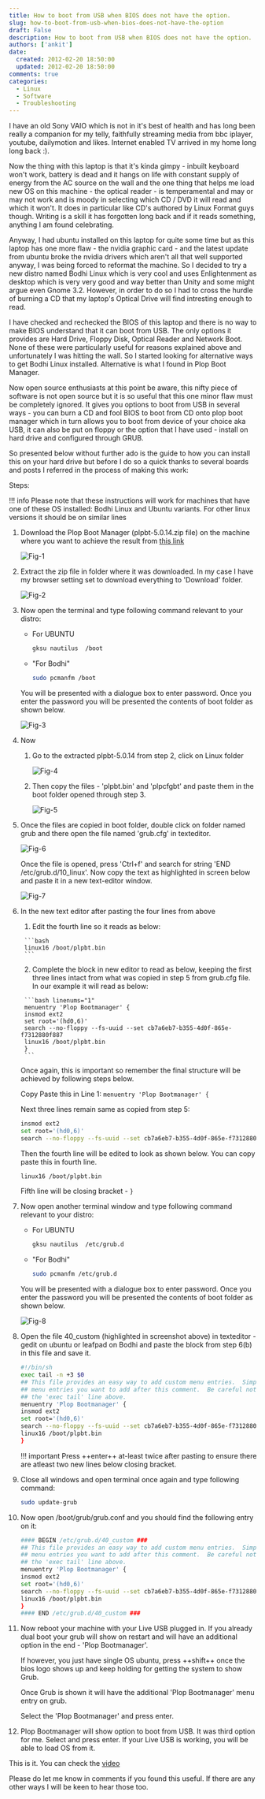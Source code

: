 ```yaml
---
title: How to boot from USB when BIOS does not have the option.
slug: how-to-boot-from-usb-when-bios-does-not-have-the-option
draft: False
description: How to boot from USB when BIOS does not have the option.
authors: ['ankit']
date: 
  created: 2012-02-20 18:50:00
  updated: 2012-02-20 18:50:00
comments: true
categories:
  - Linux
  - Software
  - Troubleshooting
---
```


I have an old Sony VAIO which is not in it's best of health and has long been really a companion for my telly, faithfully streaming media from bbc iplayer, youtube, dailymotion and likes. Internet enabled TV arrived in my home long long back :).

Now the thing with this laptop is that it's kinda gimpy - inbuilt keyboard won't work, battery is dead and it hangs on life with constant supply of energy from the AC source on the wall and the one thing that helps me load new OS on this machine - the optical reader - is temperamental and may or may not work and is moody in selecting which CD / DVD it will read and which it won't. It does in particular like CD's authored by Linux Format guys though. Writing is a skill it has forgotten long back and if it reads something, anything I am found celebrating.

<!-- more -->

Anyway, I had ubuntu installed on this laptop for quite some time but as this laptop has one more flaw - the nvidia graphic card - and the latest update from ubuntu broke the nvidia drivers which aren't all that well supported anyway, I was being forced to reformat the machine. So I decided to try a new distro named Bodhi Linux which is very cool and uses Enlightenment as desktop which is very very good and way better than Unity and some might argue even Gnome 3.2. However, in order to do so I had to cross the hurdle of burning a CD that my laptop's Optical Drive will find intresting enough to read.

I have checked and rechecked the BIOS of this laptop and there is no way to make BIOS understand that it can boot from USB. The only options it provides are Hard Drive, Floppy Disk, Optical Reader and Network Boot. None of these were particularly useful for reasons explained above and unfortunately I was hitting the wall. So I started looking for alternative ways to get Bodhi Linux installed. Alternative is what I found in Plop Boot Manager.

Now open source enthusiasts at this point be aware, this nifty piece of software is not open source but it is so useful that this one minor flaw must be completely ignored. It gives you options to boot from USB in several ways - you can burn a CD and fool BIOS to boot from CD onto plop boot manager which in turn allows you to boot from device of your choice aka USB, it can also be put on floppy or the option that I have used - install on hard drive and configured through GRUB.

So presented below without further ado is the guide to how you can install this on your hard drive but before I do so a quick thanks to several boards and posts I referred in the process of making this work:

Steps:

!!! info
    Please note that these instructions will work for machines that have one of these OS installed: Bodhi Linux and Ubuntu variants. For other linux versions it should be on similar lines
	

1. Download the Plop Boot Manager (plpbt-5.0.14.zip file) on the machine where you want to achieve the result from [this link](http://www.plop.at/en/bootmanager/download.html)
      
      ![Fig-1](../assets/images/2016/07/20120220_Fig_1.png)

2. Extract the zip file in folder where it was downloaded. In my case I have my browser setting set to download everything to 'Download' folder.

      ![Fig-2](../assets/images/2016/07/20120220_Fig_2.png)

3. Now open the terminal and type following command relevant to your distro:
   
      * For UBUNTU
    
        ``` bash
        gksu nautilus  /boot
        ```

      * "For Bodhi"
       
        ``` bash
        sudo pcmanfm /boot
        ```
  
    You will be presented with a dialogue box to enter password. Once you enter the password you will be presented the contents of boot folder as shown below.

    ![Fig-3](../assets/images/2016/07/20120220_Fig_3.png)

4. Now

    1. Go to the extracted plpbt-5.0.14 from step 2, click on Linux folder
      
          ![Fig-4](../assets/images/2016/07/20120220_Fig_4.png)

    2. Then copy the files - 'plpbt.bin' and 'plpcfgbt' and paste them in the boot folder opened through step 3.

          ![Fig-5](../assets/images/2016/07/20120220_Fig_5.png)

5. Once the files are copied in boot folder, double click on folder named grub and there open the file named 'grub.cfg' in texteditor.

    ![Fig-6](../assets/images/2016/07/20120220_Fig_6.png)

    Once the file is opened, press 'Ctrl+f' and search for string 'END /etc/grub.d/10_linux'. Now copy the text as highlighted in screen below and paste it in a new text-editor window.
 
    ![Fig-7](../assets/images/2016/07/20120220_Fig_7.png)

6. In the new text editor after pasting the four lines from above
   
      1. Edit the fourth line so it reads as below:

        ```bash
        linux16 /boot/plpbt.bin
        ```
      
      2. Complete the block in new editor to read as below, keeping the first three lines intact from what was copied in step 5 from grub.cfg file. In our example it will read as below:

        ```bash linenums="1"
        menuentry 'Plop Bootmanager' {
        insmod ext2
        set root='(hd0,6)'
        search --no-floppy --fs-uuid --set cb7a6eb7-b355-4d0f-865e-f7312880f887
        linux16 /boot/plpbt.bin
        }
        ```

    Once again, this is important so remember the final structure will be achieved by following steps below.

    Copy Paste this in Line 1: `menuentry 'Plop Bootmanager' {`

    Next three lines remain same as copied from step 5:

    ```bash linenums="1"
    insmod ext2
    set root='(hd0,6)'
    search --no-floppy --fs-uuid --set cb7a6eb7-b355-4d0f-865e-f7312880f887
    ```

    Then the fourth line will be edited to look as shown below. You can copy paste this in fourth line.
    
    ```bash 
    linux16 /boot/plpbt.bin
    ```

    Fifth line will be closing bracket - `}`

7. Now open another terminal window and type following command relevant to your distro:
   
      * For UBUNTU
    
        ``` bash
        gksu nautilus  /etc/grub.d
        ```

      * "For Bodhi"
       
        ``` bash
        sudo pcmanfm /etc/grub.d
        ```

    You will be presented with a dialogue box to enter password. Once you enter the password you will be presented the contents of boot folder as shown below.

    ![Fig-8](../assets/images/2016/07/20120220_Fig_8.png)


8. Open the file 40_custom (highlighted in screenshot above) in texteditor - gedit on ubuntu or leafpad on Bodhi and paste the block from step 6(b) in this file and save it.

    ```bash linenums="1"
    #!/bin/sh
    exec tail -n +3 $0
    ## This file provides an easy way to add custom menu entries.  Simply type the
    ## menu entries you want to add after this comment.  Be careful not to change
    ## the 'exec tail' line above.
    menuentry 'Plop Bootmanager' {
    insmod ext2
    set root='(hd0,6)'
    search --no-floppy --fs-uuid --set cb7a6eb7-b355-4d0f-865e-f7312880f887
    linux16 /boot/plpbt.bin
    }
    ```
   
    !!! important 
        Press ++enter++ at-least twice after pasting to ensure there are atleast two new lines below closing bracket.

9. Close all windows and open terminal once again and type following command: 
   
    ```bash
    sudo update-grub
    ```

10. Now open /boot/grub/grub.conf and you should find the following entry on it:

    ```bash linenums="1"
    #### BEGIN /etc/grub.d/40_custom ###
    ## This file provides an easy way to add custom menu entries.  Simply type the
    ## menu entries you want to add after this comment.  Be careful not to change
    ## the 'exec tail' line above.
    menuentry 'Plop Bootmanager' {
    insmod ext2
    set root='(hd0,6)'
    search --no-floppy --fs-uuid --set cb7a6eb7-b355-4d0f-865e-f7312880f887
    linux16 /boot/plpbt.bin
    }
    #### END /etc/grub.d/40_custom ###
    ```
   
11. Now reboot your machine with your Live USB plugged in. If you already dual boot your grub will show on restart and will have an additional option in the end - 'Plop Bootmanager'.
    
    If however, you just have single OS ubuntu, press ++shift++ once the bios logo shows up and keep holding for getting the system to show Grub.
  
    Once Grub is shown it will have the additional 'Plop Bootmanager' menu entry on grub.
  
    Select the 'Plop Bootmanager' and press enter.

12.  Plop Bootmanager will show option to boot from USB. It was third option for me. Select and press enter. If your Live USB is working, you will be able to load OS from it.


This is it. You can check the [video](https://youtu.be/gG_UtAGFA8I?si=33bdJVJvm0nVnm7B)

Please do let me know in comments if you found this useful. If there are any other ways I will be keen to hear those too.